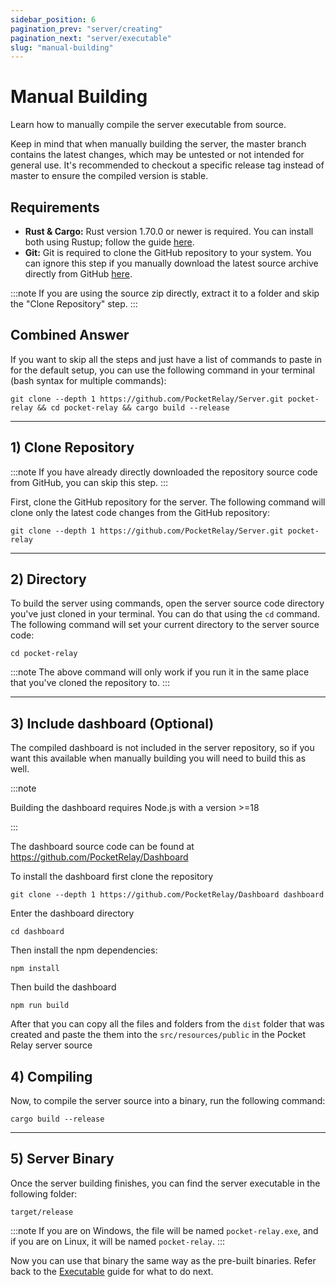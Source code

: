 ```yaml
---
sidebar_position: 6
pagination_prev: "server/creating"
pagination_next: "server/executable"
slug: "manual-building"
---
```


# Manual Building

Learn how to manually compile the server executable from source.

Keep in mind that when manually building the server, the master branch contains the latest changes, which may be untested or not intended for general use. It's recommended to checkout a specific release tag instead of master to ensure the compiled version is stable.

## Requirements

- **Rust & Cargo:** Rust version 1.70.0 or newer is required. You can install both using Rustup; follow the guide [here](https://www.rust-lang.org/learn/get-started).
- **Git:** Git is required to clone the GitHub repository to your system. You can ignore this step if you manually download the latest source archive directly from GitHub [here](https://github.com/PocketRelay/ServerRust/archive/refs/heads/master.zip).

:::note
If you are using the source zip directly, extract it to a folder and skip the "Clone Repository" step.
:::

## Combined Answer

If you want to skip all the steps and just have a list of commands to paste in for the default setup, you can use the following command in your terminal (bash syntax for multiple commands):

```shell
git clone --depth 1 https://github.com/PocketRelay/Server.git pocket-relay && cd pocket-relay && cargo build --release
```

---

## 1) Clone Repository

:::note
If you have already directly downloaded the repository source code from GitHub, you can skip this step.
:::

First, clone the GitHub repository for the server. The following command will clone only the latest code changes from the GitHub repository:

```shell
git clone --depth 1 https://github.com/PocketRelay/Server.git pocket-relay
```

---

## 2) Directory

To build the server using commands, open the server source code directory you've just cloned in your terminal. You can do that using the `cd` command. The following command will set your current directory to the server source code:

```shell
cd pocket-relay
```

:::note
The above command will only work if you run it in the same place that you've cloned the repository to.
:::

---

## 3) Include dashboard (Optional)

The compiled dashboard is not included in the server repository, so if you want this available when manually building you will need to build this as well. 

:::note

Building the dashboard requires Node.js with a version >=18

:::

The dashboard source code can be found at https://github.com/PocketRelay/Dashboard 

To install the dashboard first clone the repository

```shell
git clone --depth 1 https://github.com/PocketRelay/Dashboard dashboard
```
Enter the dashboard directory 

```shell
cd dashboard
```

Then install the npm dependencies:

```shell
npm install
```

Then build the dashboard

```shell
npm run build
```

After that you can copy all the files and folders from the `dist` folder that was created and paste the them into 
the `src/resources/public` in the Pocket Relay server source

## 4) Compiling

Now, to compile the server source into a binary, run the following command:

```shell
cargo build --release
```

---

## 5) Server Binary

Once the server building finishes, you can find the server executable in the following folder:

```
target/release
```

:::note
If you are on Windows, the file will be named `pocket-relay.exe`, and if you are on Linux, it will be named `pocket-relay`.
:::

Now you can use that binary the same way as the pre-built binaries. Refer back to the [Executable](./2-executable.mdx) guide for what to do next.